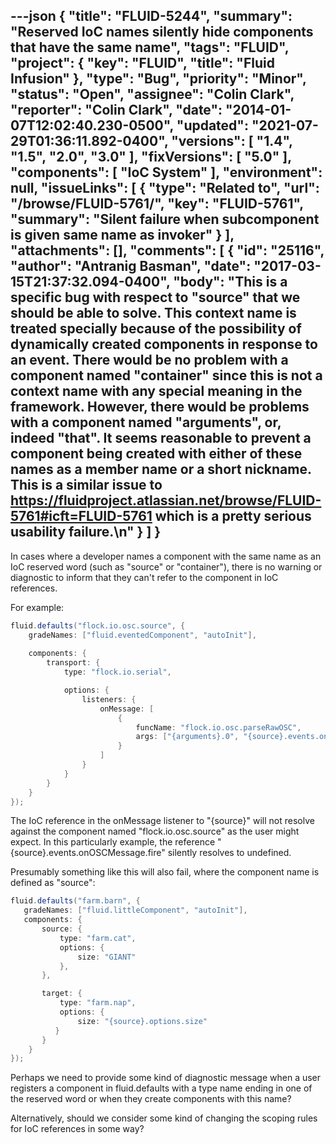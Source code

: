 ---json
{
  "title": "FLUID-5244",
  "summary": "Reserved IoC names silently hide components that have the same name",
  "tags": "FLUID",
  "project": {
    "key": "FLUID",
    "title": "Fluid Infusion"
  },
  "type": "Bug",
  "priority": "Minor",
  "status": "Open",
  "assignee": "Colin Clark",
  "reporter": "Colin Clark",
  "date": "2014-01-07T12:02:40.230-0500",
  "updated": "2021-07-29T01:36:11.892-0400",
  "versions": [
    "1.4",
    "1.5",
    "2.0",
    "3.0"
  ],
  "fixVersions": [
    "5.0"
  ],
  "components": [
    "IoC System"
  ],
  "environment": null,
  "issueLinks": [
    {
      "type": "Related to",
      "url": "/browse/FLUID-5761/",
      "key": "FLUID-5761",
      "summary": "Silent failure when subcomponent is given same name as invoker"
    }
  ],
  "attachments": [],
  "comments": [
    {
      "id": "25116",
      "author": "Antranig Basman",
      "date": "2017-03-15T21:37:32.094-0400",
      "body": "This is a specific bug with respect to \"source\" that we should be able to solve. This context name is treated specially because of the possibility of dynamically created components in response to an event. There would be no problem with a component named \"container\" since this is not a context name with any special meaning in the framework. However, there would be problems with a component named \"arguments\", or, indeed \"that\". It seems reasonable to prevent a component being created with either of these names as a member name or a short nickname. This is a similar issue to <https://fluidproject.atlassian.net/browse/FLUID-5761#icft=FLUID-5761> which is a pretty serious usability failure.\n"
    }
  ]
}
---
In cases where a developer names a component with the same name as an IoC reserved word (such as "source" or "container"), there is no warning or diagnostic to inform that they can't refer to the component in IoC references.

For example:

```java
fluid.defaults("flock.io.osc.source", {
    gradeNames: ["fluid.eventedComponent", "autoInit"],
    
    components: {
        transport: {
            type: "flock.io.serial",

            options: {
                listeners: {
                    onMessage: [
                        {
                            funcName: "flock.io.osc.parseRawOSC",
                            args: ["{arguments}.0", "{source}.events.onOSCMessage.fire"]
                        }
                    ]
                }
            }
        }
    }
});
```

The IoC reference in the onMessage listener to "{source}" will not resolve against the component named "flock.io.osc.source" as the user might expect. In this particularly example, the reference "{source}.events.onOSCMessage.fire" silently resolves to undefined.

Presumably something like this will also fail, where the component name is defined as "source":

```java
fluid.defaults("farm.barn", {
   gradeNames: ["fluid.littleComponent", "autoInit"],
   components: {
       source: {
           type: "farm.cat",
           options: {
               size: "GIANT"
           },
       },

       target: {
           type: "farm.nap",
           options: {
               size: "{source}.options.size"
          }
       }
    }
});
```

Perhaps we need to provide some kind of diagnostic message when a user registers a component in fluid.defaults with a type name ending in one of the reserved word or when they create components with this name?

Alternatively, should we consider some kind of changing the scoping rules for IoC references in some way?&#x20;

        